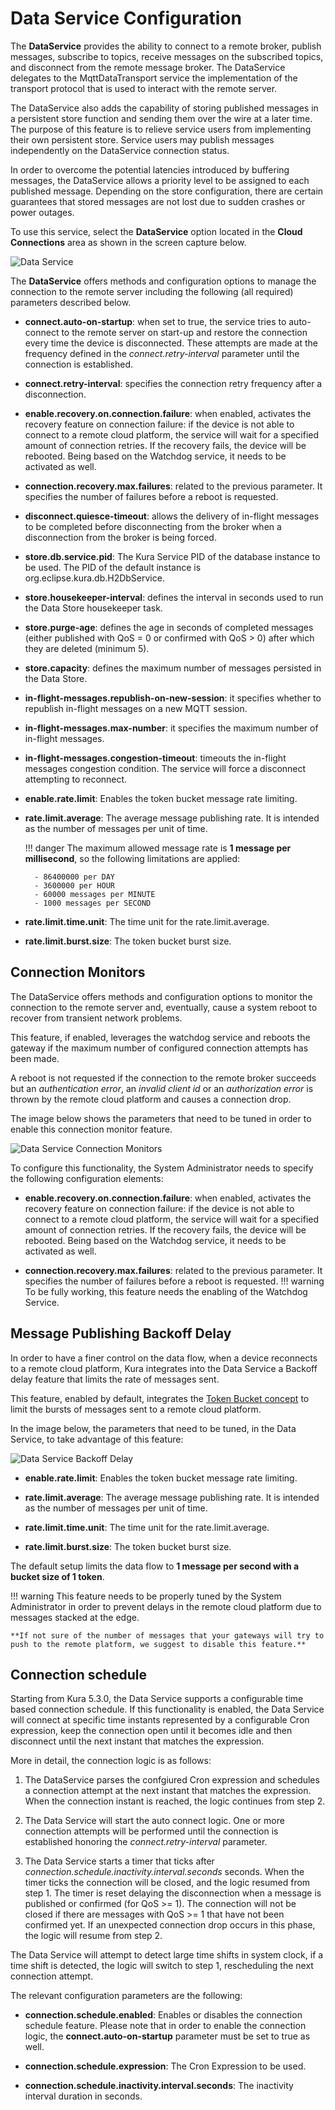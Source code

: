 # Data Service Configuration

The **DataService** provides the ability to connect to a remote broker, publish messages, subscribe to topics, receive messages on the subscribed topics, and disconnect from the remote message broker. The DataService delegates to the MqttDataTransport service the implementation of the transport protocol that is used to interact with the remote server.

The DataService also adds the capability of storing published messages in a persistent store function and sending them over the wire at a later time. The purpose of this feature is to relieve service users from implementing their own persistent store. Service users may publish messages independently on the DataService connection status.

In order to overcome the potential latencies introduced by buffering messages, the DataService allows a priority level to be assigned to​ each published message. Depending on the store configuration, there are certain guarantees that stored messages are not lost due to sudden crashes or power outages.

To use this service, select the **DataService** option located in the **Cloud Connections** area as shown in the screen capture below.

![Data Service](./images/data-service.png)

The **DataService** offers methods and configuration options to manage the connection to the remote server including the following (all required) parameters described below.

- **connect.auto-on-startup**: when set to true, the service tries to auto-connect to the remote server on start-up and restore the connection every time the device is disconnected. These attempts are made at the frequency defined in the _connect.retry-interval_ parameter until the connection is established.

- **connect.retry-interval**: specifies the connection retry frequency after a disconnection.

- **enable.recovery.on.connection.failure**: when enabled, activates the recovery feature on connection failure: if the device is not able to connect to a remote cloud platform, the service will wait for a specified amount of connection retries. If the recovery fails, the device will be rebooted. Being based on the Watchdog service, it needs to be activated as well.

- **connection.recovery.max.failures**: related to the previous parameter. It specifies the number of failures before a reboot is requested.

- **disconnect.quiesce-timeout**: allows the delivery of in-flight messages to be completed before disconnecting from the broker when a disconnection from the broker is being forced.

- **store.db.service.pid**: The Kura Service PID of the database instance to be used. The PID of the default instance is org.eclipse.kura.db.H2DbService.

- **store.housekeeper-interval**: defines the interval in seconds used to run the Data Store housekeeper task.

- **store.purge-age**: defines the age in seconds of completed messages (either published with QoS = 0 or confirmed with QoS > 0) after which they are deleted (minimum 5).

- **store.capacity**: defines the maximum number of messages persisted in the Data Store.

- **in-flight-messages.republish-on-new-session**: it specifies whether to republish in-flight messages on a new MQTT session.

- **in-flight-messages.max-number**: it specifies the maximum number of in-flight messages.

- **in-flight-messages.congestion-timeout**: timeouts the in-flight messages congestion condition. The service will force a disconnect attempting to reconnect.

- **enable.rate.limit**: Enables the token bucket message rate limiting.

- **rate.limit.average**: The average message publishing rate. It is intended as the number of messages per unit of time.

    !!! danger
        The maximum allowed message rate is **1 message per millisecond**, so the following limitations are applied:

        - 86400000 per DAY
        - 3600000 per HOUR
        - 60000 messages per MINUTE
        - 1000 messages per SECOND

- **rate.limit.time.unit**: The time unit for the rate.limit.average.

- **rate.limit.burst.size**: The token bucket burst size.

## Connection Monitors

The DataService offers methods and configuration options to monitor the connection to the remote server and, eventually, cause a system reboot to recover from transient network problems.

This feature, if enabled, leverages the watchdog service and reboots the gateway if the maximum number of configured connection attempts has been made.

A reboot is not requested if the connection to the remote broker succeeds but an _authentication error_, an _invalid client id_ or an _authorization error_ is thrown by the remote cloud platform and causes a connection drop.

The image below shows the parameters that need to be tuned in order to enable this connection monitor feature.

![Data Service Connection Monitors](./images/data-service-connection-monitors.png)

To configure this functionality, the System Administrator needs to specify the following configuration elements:

- **enable.recovery.on.connection.failure**: when enabled, activates the recovery feature on connection failure: if the device is not able to connect to a remote cloud platform, the service will wait for a specified amount of connection retries. If the recovery fails, the device will be rebooted. Being based on the Watchdog service, it needs to be activated as well.

- **connection.recovery.max.failures**: related to the previous parameter. It specifies the number of failures before a reboot is requested.
    !!! warning
        To be fully working, this feature needs the enabling of the Watchdog Service.

## Message Publishing Backoff Delay

In order to have a finer control on the data flow, when a device reconnects to a remote cloud platform, Kura integrates into the Data Service a Backoff delay feature that limits the rate of messages sent.

This feature, enabled by default, integrates the [Token Bucket concept](https://en.wikipedia.org/wiki/Token_bucket) to limit the bursts of messages sent to a remote cloud platform.

In the image below, the parameters that need to be tuned, in the Data Service, to take advantage of this feature:

![Data Service Backoff Delay](./images/data-service-backoff-delay.png)

- **enable.rate.limit**: Enables the token bucket message rate limiting.

- **rate.limit.average**: The average message publishing rate. It is intended as the number of messages per unit of time.

- **rate.limit.time.unit**: The time unit for the rate.limit.average.

- **rate.limit.burst.size**: The token bucket burst size.

The default setup limits the data flow to **1 message per second with a bucket size of 1 token**.

!!! warning
    This feature needs to be properly tuned by the System Administrator in order to prevent delays in the remote cloud platform due to messages stacked at the edge.

    **If not sure of the number of messages that your gateways will try to push to the remote platform, we suggest to disable this feature.**

## Connection schedule

Starting from Kura 5.3.0, the Data Service supports a configurable time based connection schedule. If this functionality is enabled, the Data Service will connect at specific time instants represented by a configurable Cron expression, keep the connection open until it becomes idle and then disconnect until the next instant that matches the expression.

More in detail, the connection logic is as follows:

1. The DataService parses the confgiured Cron expression and schedules a connection attempt at the next instant that matches the expression. When the connection instant is reached, the logic continues from step 2.

2. The Data Service will start the auto connect logic. One or more connection attempts will be performed until the connection is established honoring the _connect.retry-interval_ parameter.

3. The Data Service starts a timer that ticks after _connection.schedule.inactivity.interval.seconds_ seconds. When the timer ticks the connection will be closed, and the logic resumed from step 1. The timer is reset delaying the disconnection when a message is published or confirmed (for QoS >= 1). The connection will not be closed if there are messages with QoS >= 1 that have not been confirmed yet. If an unexpected connection drop occurs in this phase, the logic will resume from step 2.

The Data Service will attempt to detect large time shifts in system clock, if a time shift is detected, the logic will switch to step 1, rescheduling the next connection attempt.

The relevant configuration parameters are the following:

- **connection.schedule.enabled**: Enables or disables the connection schedule feature. Please note that in order to enable the connection logic, the **connect.auto-on-startup** parameter must be set to true as well.

- **connection.schedule.expression**: The Cron Expression to be used.

- **connection.schedule.inactivity.interval.seconds**: The inactivity interval duration in seconds.